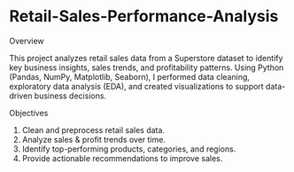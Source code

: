 # Retail-Sales-Performance-Analysis

Overview

This project analyzes retail sales data from a Superstore dataset to identify key business insights, sales trends, and profitability patterns. Using Python (Pandas, NumPy, Matplotlib, Seaborn), I performed data cleaning, exploratory data analysis (EDA), and created visualizations to support data-driven business decisions.

Objectives

1. Clean and preprocess retail sales data.
2. Analyze sales & profit trends over time.
3. Identify top-performing products, categories, and regions.
4. Provide actionable recommendations to improve sales.
